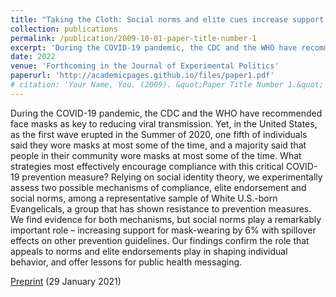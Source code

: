 ```yaml
---
title: "Taking the Cloth: Social norms and elite cues increase support for masks among white Evangelical Americans"
collection: publications
permalink: /publication/2009-10-01-paper-title-number-1
excerpt: 'During the COVID-19 pandemic, the CDC and the WHO have recommended face masks as key to reducing viral transmission.'
date: 2022
venue: 'Forthcoming in the Journal of Experimental Politics'
paperurl: 'http://academicpages.github.io/files/paper1.pdf'
# citation: 'Your Name, You. (2009). &quot;Paper Title Number 1.&quot; <i>Journal 1</i>. 1(1).'
---
```

During the COVID-19 pandemic, the CDC and the WHO have recommended face masks as key to reducing viral transmission. Yet, in the United States, as the first wave erupted in the Summer of 2020, one fifth of individuals said they wore masks at most some of the time, and a majority said that people in their community wore masks at most some of the time. What strategies most effectively encourage compliance with this critical COVID-19 prevention measure? Relying on social identity theory, we experimentally assess two possible mechanisms of compliance, elite endorsement and social norms, among a representative sample of White U.S.-born Evangelicals, a group that has shown resistance to prevention measures. We find evidence for both mechanisms, but social norms play a remarkably important role – increasing support for mask-wearing by 6% with spillover effects on other prevention guidelines. Our findings confirm the role that appeals to norms and elite endorsements play in shaping individual behavior, and offer lessons for public health messaging.


[Preprint](10.31235/osf.io/yt3e7) (29 January 2021)
